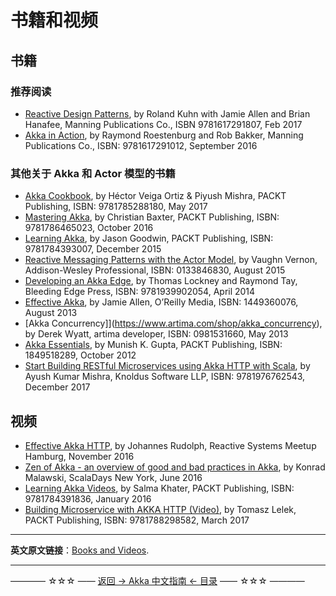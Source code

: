 # 书籍和视频
## 书籍
### 推荐阅读

- [Reactive Design Patterns](https://www.reactivedesignpatterns.com/), by Roland Kuhn with Jamie Allen and Brian Hanafee, Manning Publications Co., ISBN 9781617291807, Feb 2017
- [Akka in Action](https://www.lightbend.com/resources/e-book/akka-in-action), by Raymond Roestenburg and Rob Bakker, Manning Publications Co., ISBN: 9781617291012, September 2016

### 其他关于 Akka 和 Actor 模型的书籍
- [Akka Cookbook](https://www.packtpub.com/application-development/akka-cookbook), by Héctor Veiga Ortiz & Piyush Mishra, PACKT Publishing, ISBN: 9781785288180, May 2017
- [Mastering Akka](https://www.packtpub.com/application-development/mastering-akka), by Christian Baxter, PACKT Publishing, ISBN: 9781786465023, October 2016
- [Learning Akka](https://www.packtpub.com/application-development/learning-akka), by Jason Goodwin, PACKT Publishing, ISBN: 9781784393007, December 2015
- [Reactive Messaging Patterns with the Actor Model](http://www.informit.com/store/reactive-messaging-patterns-with-the-actor-model-applications-9780133846836), by Vaughn Vernon, Addison-Wesley Professional, ISBN: 0133846830, August 2015
- [Developing an Akka Edge](https://bleedingedgepress.com/developing-an-akka-edge/), by Thomas Lockney and Raymond Tay, Bleeding Edge Press, ISBN: 9781939902054, April 2014
- [Effective Akka](http://shop.oreilly.com/product/0636920028789.do), by Jamie Allen, O’Reilly Media, ISBN: 1449360076, August 2013
- [Akka Concurrency]](https://www.artima.com/shop/akka_concurrency), by Derek Wyatt, artima developer, ISBN: 0981531660, May 2013
- [Akka Essentials](https://www.packtpub.com/application-development/akka-essentials), by Munish K. Gupta, PACKT Publishing, ISBN: 1849518289, October 2012
- [Start Building RESTful Microservices using Akka HTTP with Scala](https://www.amazon.com/dp/1976762545/), by Ayush Kumar Mishra, Knoldus Software LLP, ISBN: 9781976762543, December 2017


## 视频

- [Effective Akka HTTP](https://www.youtube.com/watch?v=uxQta776jJI), by Johannes Rudolph, Reactive Systems Meetup Hamburg, November 2016
- [Zen of Akka - an overview of good and bad practices in Akka](https://www.youtube.com/watch?v=vgFoKOxrTzg), by Konrad Malawski, ScalaDays New York, June 2016
- [Learning Akka Videos](https://www.packtpub.com/application-development/learning-akka-video), by Salma Khater, PACKT Publishing, ISBN: 9781784391836, January 2016
- [Building Microservice with AKKA HTTP (Video)](https://www.packtpub.com/application-development/building-microservice-akka-http-video), by Tomasz Lelek, PACKT Publishing, ISBN: 9781788298582, March 2017





----------

**英文原文链接**：[Books and Videos](https://doc.akka.io/docs/akka/current/additional/books.html).


----------
———— ☆☆☆ —— [返回 -> Akka 中文指南 <- 目录](https://github.com/guobinhit/akka-guide/blob/master/README.md) —— ☆☆☆ ————